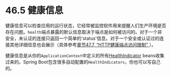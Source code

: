 # 46.5 健康信息

健康信息可以检查应用的运行状态，它经常被监控软件用来提醒人们生产环境是否存在问题。`health`端点暴露的默认信息取决于端点是如何被访问的。对于一个非安全，未认证的连接只返回一个简单的'status'信息。对于一个安全或认证过的连接其他详细信息也会展示（具体参考[章节47.7, “HTTP健康端点访问限制” ](https://github.com/cwiki-us-spring-guides/Spring-Boot-Reference-Guide/tree/0047aa8098a650dde0c93f4d2e91754c83468c4b/V.%20Spring%20Boot%20Actuator/47.7.%20HTTP%20Health%20endpoint%20access%20restrictions.md)）。

健康信息是从你的`ApplicationContext`中定义的所有[HealthIndicator](http://github.com/spring-projects/spring-boot/tree/master/spring-boot-actuator/src/main/java/org/springframework/boot/actuate/health/HealthIndicator.java) beans收集过来的。Spring Boot包含很多自动配置的`HealthIndicators`，你也可以写自己的。

